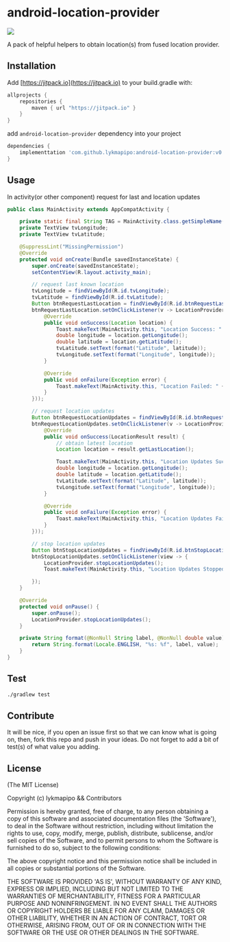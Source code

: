 android-location-provider
=========================

[![](https://jitpack.io/v/lykmapipo/android-location-provider.svg)](https://jitpack.io/#lykmapipo/android-location-provider)

A pack of helpful helpers to obtain location(s) from fused location provider.

## Installation
Add [https://jitpack.io](https://jitpack.io) to your build.gradle with:
```gradle
allprojects {
    repositories {
        maven { url "https://jitpack.io" }
    }
}
```
add `android-location-provider` dependency into your project

```gradle
dependencies {
    implementtation 'com.github.lykmapipo:android-location-provider:v0.4.0'
}
```

## Usage

In activity(or other component) request for last and location updates

```java
public class MainActivity extends AppCompatActivity {

    private static final String TAG = MainActivity.class.getSimpleName();
    private TextView tvLongitude;
    private TextView tvLatitude;

    @SuppressLint("MissingPermission")
    @Override
    protected void onCreate(Bundle savedInstanceState) {
        super.onCreate(savedInstanceState);
        setContentView(R.layout.activity_main);

        // request last known location
        tvLongitude = findViewById(R.id.tvLongitude);
        tvLatitude = findViewById(R.id.tvLatitude);
        Button btnRequestLastLocation = findViewById(R.id.btnRequestLastLocation);
        btnRequestLastLocation.setOnClickListener(v -> LocationProvider.requestLastLocation(this, new LocationProvider.OnLastLocationListener() {
            @Override
            public void onSuccess(Location location) {
                Toast.makeText(MainActivity.this, "Location Success: " + location.toString(), Toast.LENGTH_SHORT).show();
                double longitude = location.getLongitude();
                double latitude = location.getLatitude();
                tvLatitude.setText(format("Latitude", latitude));
                tvLongitude.setText(format("Longitude", longitude));
            }

            @Override
            public void onFailure(Exception error) {
                Toast.makeText(MainActivity.this, "Location Failed: " + error.getMessage(), Toast.LENGTH_SHORT).show();
            }
        }));

        // request location updates
        Button btnRequestLocationUpdates = findViewById(R.id.btnRequestLocationUpdates);
        btnRequestLocationUpdates.setOnClickListener(v -> LocationProvider.requestLocationUpdates(this, new LocationProvider.OnLocationUpdatesListener() {
            @Override
            public void onSuccess(LocationResult result) {
                // obtain latest location
                Location location = result.getLastLocation();

                Toast.makeText(MainActivity.this, "Location Updates Success: " + location.toString(), Toast.LENGTH_SHORT).show();
                double longitude = location.getLongitude();
                double latitude = location.getLatitude();
                tvLatitude.setText(format("Latitude", latitude));
                tvLongitude.setText(format("Longitude", longitude));
            }

            @Override
            public void onFailure(Exception error) {
                Toast.makeText(MainActivity.this, "Location Updates Failed: " + error.getMessage(), Toast.LENGTH_SHORT).show();
            }
        }));

        // stop location updates
        Button btnStopLocationUpdates = findViewById(R.id.btnStopLocationUpdates);
        btnStopLocationUpdates.setOnClickListener(view -> {
            LocationProvider.stopLocationUpdates();
            Toast.makeText(MainActivity.this, "Location Updates Stopped Successfully", Toast.LENGTH_SHORT).show();

        });
    }

    @Override
    protected void onPause() {
        super.onPause();
        LocationProvider.stopLocationUpdates();
    }

    private String format(@NonNull String label, @NonNull double value) {
        return String.format(Locale.ENGLISH, "%s: %f", label, value);
    }
}
```


## Test
```sh
./gradlew test
```

## Contribute
It will be nice, if you open an issue first so that we can know what is going on, then, fork this repo and push in your ideas.
Do not forget to add a bit of test(s) of what value you adding.

## License

(The MIT License)

Copyright (c) lykmapipo && Contributors

Permission is hereby granted, free of charge, to any person obtaining
a copy of this software and associated documentation files (the
'Software'), to deal in the Software without restriction, including
without limitation the rights to use, copy, modify, merge, publish,
distribute, sublicense, and/or sell copies of the Software, and to
permit persons to whom the Software is furnished to do so, subject to
the following conditions:

The above copyright notice and this permission notice shall be
included in all copies or substantial portions of the Software.

THE SOFTWARE IS PROVIDED 'AS IS', WITHOUT WARRANTY OF ANY KIND,
EXPRESS OR IMPLIED, INCLUDING BUT NOT LIMITED TO THE WARRANTIES OF
MERCHANTABILITY, FITNESS FOR A PARTICULAR PURPOSE AND NONINFRINGEMENT.
IN NO EVENT SHALL THE AUTHORS OR COPYRIGHT HOLDERS BE LIABLE FOR ANY
CLAIM, DAMAGES OR OTHER LIABILITY, WHETHER IN AN ACTION OF CONTRACT,
TORT OR OTHERWISE, ARISING FROM, OUT OF OR IN CONNECTION WITH THE
SOFTWARE OR THE USE OR OTHER DEALINGS IN THE SOFTWARE.
